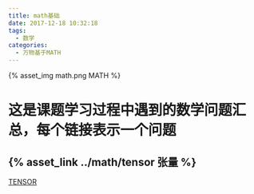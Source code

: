 ```yaml
---
title: math基础
date: 2017-12-18 10:32:18
tags:
  - 数学
categories:
  - 万物基于MATH
---
```

{% asset_img math.png MATH %}
<!-- more -->

# 这是课题学习过程中遇到的数学问题汇总，每个链接表示一个问题

## {% asset_link ../math/tensor 张量 %}

<a href="../../../../math/tensor">TENSOR</a>
